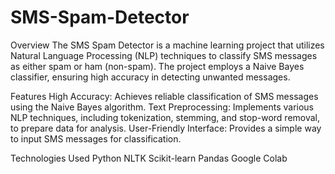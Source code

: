 # SMS-Spam-Detector
Overview
The SMS Spam Detector is a machine learning project that utilizes Natural Language Processing (NLP) techniques to classify SMS messages as either spam or ham (non-spam). The project employs a Naive Bayes classifier, ensuring high accuracy in detecting unwanted messages.

Features
High Accuracy: Achieves reliable classification of SMS messages using the Naive Bayes algorithm.
Text Preprocessing: Implements various NLP techniques, including tokenization, stemming, and stop-word removal, to prepare data for analysis.
User-Friendly Interface: Provides a simple way to input SMS messages for classification.

Technologies Used
Python
NLTK
Scikit-learn
Pandas
Google Colab
